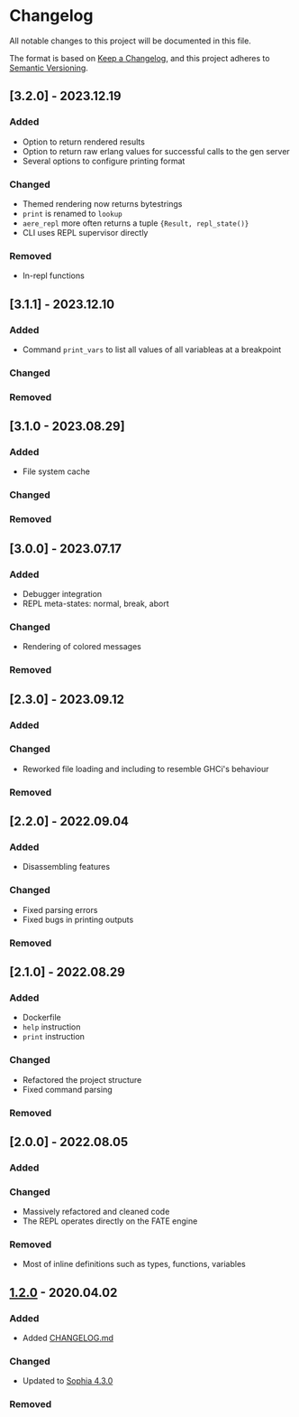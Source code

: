 # Changelog
All notable changes to this project will be documented in this file.

The format is based on [Keep a Changelog](https://keepachangelog.com/en/1.0.0/),
and this project adheres to [Semantic Versioning](https://semver.org/spec/v2.0.0.html).


## [3.2.0] - 2023.12.19

### Added
- Option to return rendered results
- Option to return raw erlang values for successful calls to the gen server
- Several options to configure printing format
### Changed
- Themed rendering now returns bytestrings
- `print` is renamed to `lookup`
- `aere_repl` more often returns a tuple `{Result, repl_state()}`
- CLI uses REPL supervisor directly
### Removed
- In-repl functions


## [3.1.1] - 2023.12.10

### Added
- Command `print_vars` to list all values of all variableas at a breakpoint
### Changed
### Removed

## [3.1.0 - 2023.08.29]

### Added
- File system cache
### Changed
### Removed

## [3.0.0] - 2023.07.17

### Added
- Debugger integration
- REPL meta-states: normal, break, abort
### Changed
- Rendering of colored messages
### Removed

## [2.3.0] - 2023.09.12

### Added
### Changed
- Reworked file loading and including to resemble GHCi's behaviour
### Removed

## [2.2.0] - 2022.09.04

### Added
- Disassembling features
### Changed
- Fixed parsing errors
- Fixed bugs in printing outputs
### Removed

## [2.1.0] - 2022.08.29

### Added
- Dockerfile
- `help` instruction
- `print` instruction
### Changed
- Refactored the project structure
- Fixed command parsing
### Removed

## [2.0.0] - 2022.08.05

### Added
### Changed
- Massively refactored and cleaned code
- The REPL operates directly on the FATE engine
### Removed
- Most of inline definitions such as types, functions, variables


## [1.2.0] - 2020.04.02
### Added
- Added [CHANGELOG.md](CHANGELOG.md)
### Changed
- Updated to [Sophia 4.3.0](https://github.com/aeternity/aesophia/blob/master/CHANGELOG.md#430)
### Removed

[Unreleased]: https://github.com/aeternity/aerepl/compare/v1.2.0...HEAD
[1.2.0]: https://github.com/aeternity/aerepl/releases/tag/v1.2.0
